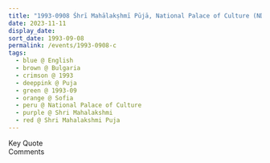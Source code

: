 ```yaml
---
title: "1993-0908 Śhrī Mahālakṣhmī Pūjā, National Palace of Culture (NDK), Boulevard Bulgaria, 1463 NDK, Sofia, Bulgaria"
date: 2023-11-11
display_date: 
sort_date: 1993-09-08
permalink: /events/1993-0908-c
tags:
  - blue @ English
  - brown @ Bulgaria
  - crimson @ 1993
  - deeppink @ Puja
  - green @ 1993-09
  - orange @ Sofia
  - peru @ National Palace of Culture
  - purple @ Shri Mahalakshmi
  - red @ Shri Mahalakshmi Puja  
---
```


<wave-list>
  <list-title color="green" width="75">Key Quote</list-title>
  <list-item color="BlanchedAlmond"  width="200"></list-item>
  <list-item color="Lavender"></list-item>
  <list-item color="BlanchedAlmond"></list-item>
</wave-list>

<br>

<wave-list>
  <list-title color="green" width="75">Comments</list-title>
  <list-item color="BlanchedAlmond"  width="200"></list-item>
  <list-item color="Lavender"></list-item>
  <list-item color="BlanchedAlmond"></list-item>
</wave-list>
